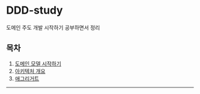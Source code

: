 # DDD-study

도메인 주도 개발 시작하기 공부하면서 정리

## 목차

1. [도메인 모델 시작하기](%EB%8F%84%EB%A9%94%EC%9D%B8%20%EB%AA%A8%EB%8D%B8%20%EC%8B%9C%EC%9E%91%ED%95%98%EA%B8%B0.md)
2. [아키텍처 개요](%EC%95%84%ED%82%A4%ED%85%8D%EC%B2%98%20%EA%B0%9C%EC%9A%94.md)
3. [애그리거트](%EC%95%A0%EA%B7%B8%EB%A6%AC%EA%B1%B0%ED%8A%B8.md)

---
